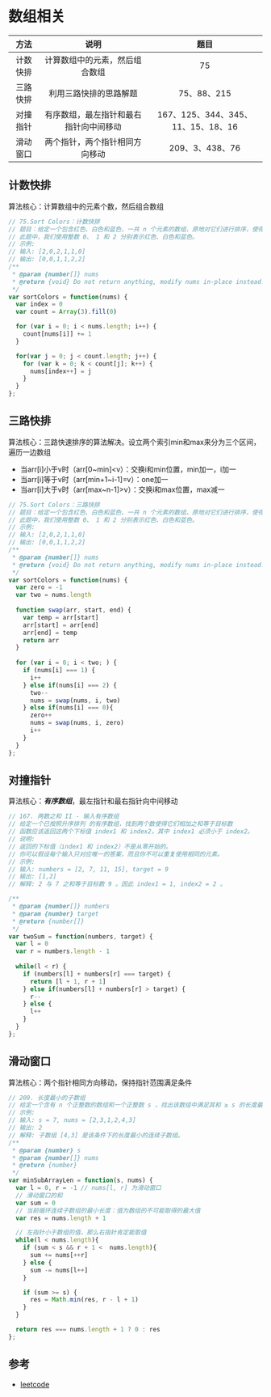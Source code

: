# 数组相关
| 方法 | 说明 | 题目 |
|:---:|:---:|:---:|
| 计数快排 | 计算数组中的元素，然后组合数组 | 75 |
| 三路快排 | 利用三路快排的思路解题 | 75、88、215 |
| 对撞指针 | 有序数组，最左指针和最右指针向中间移动 | 167、125、344、345、11、15、18、16 |
| 滑动窗口 | 两个指针，两个指针相同方向移动 | 209、3、438、76 |

## 计数快排
算法核心：计算数组中的元素个数，然后组合数组

```javascript
// 75.Sort Colors：计数快排
// 题目：给定一个包含红色、白色和蓝色，一共 n 个元素的数组，原地对它们进行排序，使得相同颜色的元素相邻，并按照红色、白色、蓝色顺序排列。
// 此题中，我们使用整数 0、 1 和 2 分别表示红色、白色和蓝色。
// 示例:
// 输入: [2,0,2,1,1,0]
// 输出: [0,0,1,1,2,2]
/**
 * @param {number[]} nums
 * @return {void} Do not return anything, modify nums in-place instead.
 */
var sortColors = function(nums) {
  var index = 0
  var count = Array(3).fill(0)

  for (var i = 0; i < nums.length; i++) {
    count[nums[i]] += 1
  }

  for(var j = 0; j < count.length; j++) {
    for (var k = 0; k < count[j]; k++) {
      nums[index++] = j
    }
  }
};
```

## 三路快排
算法核心：三路快速排序的算法解决。设立两个索引min和max来分为三个区间，遍历一边数组
- 当arr[i]小于v时（arr[0~min]<v）：交换i和min位置，min加一，i加一
- 当arr[i]等于v时（arr[min+1~i-1]=v）：one加一
- 当arr[i]大于v时（arr[max~n-1]>v）：交换i和max位置，max减一

```javascript
// 75.Sort Colors：三路快排
// 题目：给定一个包含红色、白色和蓝色，一共 n 个元素的数组，原地对它们进行排序，使得相同颜色的元素相邻，并按照红色、白色、蓝色顺序排列。
// 此题中，我们使用整数 0、 1 和 2 分别表示红色、白色和蓝色。
// 示例:
// 输入: [2,0,2,1,1,0]
// 输出: [0,0,1,1,2,2]
/**
 * @param {number[]} nums
 * @return {void} Do not return anything, modify nums in-place instead.
 */
var sortColors = function(nums) {
  var zero = -1
  var two = nums.length
  
  function swap(arr, start, end) {
    var temp = arr[start]
    arr[start] = arr[end]
    arr[end] = temp
    return arr
  }
  
  for (var i = 0; i < two; ) {
    if (nums[i] === 1) {
      i++
    } else if(nums[i] === 2) {
      two--
      nums = swap(nums, i, two)
    } else if(nums[i] === 0){
      zero++
      nums = swap(nums, i, zero)
      i++
    }
  } 
};
```

## 对撞指针
算法核心：***有序数组***，最左指针和最右指针向中间移动

```js
// 167. 两数之和 II - 输入有序数组
// 给定一个已按照升序排列 的有序数组，找到两个数使得它们相加之和等于目标数
// 函数应该返回这两个下标值 index1 和 index2，其中 index1 必须小于 index2。
// 说明:
// 返回的下标值（index1 和 index2）不是从零开始的。
// 你可以假设每个输入只对应唯一的答案，而且你不可以重复使用相同的元素。
// 示例:
// 输入: numbers = [2, 7, 11, 15], target = 9
// 输出: [1,2]
// 解释: 2 与 7 之和等于目标数 9 。因此 index1 = 1, index2 = 2 。

/**
 * @param {number[]} numbers
 * @param {number} target
 * @return {number[]}
 */
var twoSum = function(numbers, target) {
  var l = 0
  var r = numbers.length - 1
  
  while(l < r) {
    if (numbers[l] + numbers[r] === target) {
      return [l + 1, r + 1]
    } else if(numbers[l] + numbers[r] > target) {
      r--
    } else {
      l++
    }
  }
};
```

## 滑动窗口
算法核心：两个指针相同方向移动，保持指针范围满足条件
```js
// 209. 长度最小的子数组
// 给定一个含有 n 个正整数的数组和一个正整数 s ，找出该数组中满足其和 ≥ s 的长度最小的连续子数组。如果不存在符合条件的连续子数组，返回 0。
// 示例:
// 输入: s = 7, nums = [2,3,1,2,4,3]
// 输出: 2
// 解释: 子数组 [4,3] 是该条件下的长度最小的连续子数组。
/**
 * @param {number} s
 * @param {number[]} nums
 * @return {number}
 */
var minSubArrayLen = function(s, nums) {
  var l = 0, r = -1 // nums[l, r] 为滑动窗口
  // 滑动窗口的和
  var sum = 0
  // 当前循环连续子数组的最小长度：值为数组的不可能取得的最大值
  var res = nums.length + 1

  // 左指针小于数组的值，那么右指针肯定能取值
  while(l < nums.length){
    if (sum < s && r + 1 <  nums.length){
      sum += nums[++r]
    } else {
      sum -= nums[l++]
    }

    if (sum >= s) {
      res = Math.min(res, r - l + 1)
    }
  }

  return res === nums.length + 1 ? 0 : res
};
```

## 参考
- [leetcode](https://leetcode-cn.com)
